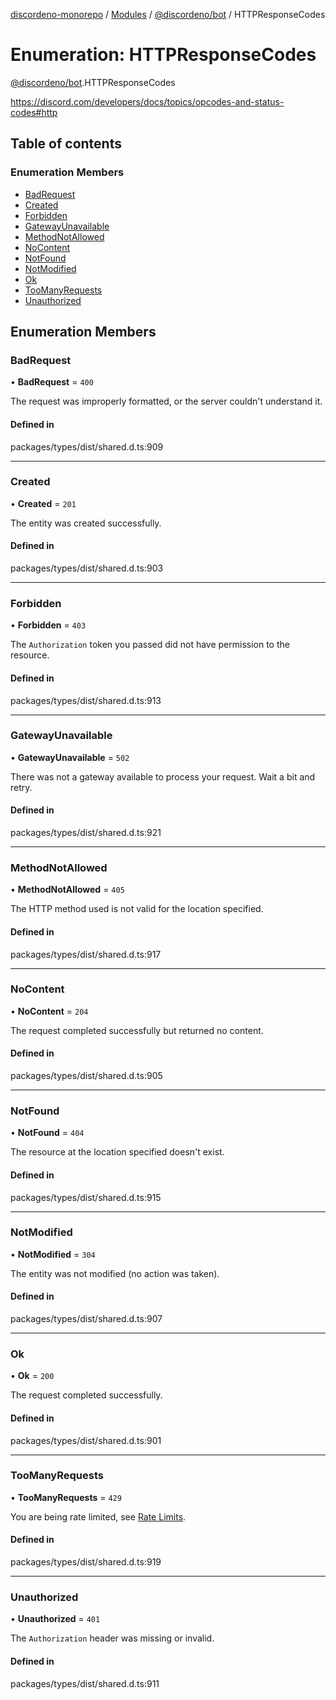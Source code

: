 [discordeno-monorepo](../README.md) / [Modules](../modules.md) / [@discordeno/bot](../modules/discordeno_bot.md) / HTTPResponseCodes

# Enumeration: HTTPResponseCodes

[@discordeno/bot](../modules/discordeno_bot.md).HTTPResponseCodes

https://discord.com/developers/docs/topics/opcodes-and-status-codes#http

## Table of contents

### Enumeration Members

- [BadRequest](discordeno_bot.HTTPResponseCodes.md#badrequest)
- [Created](discordeno_bot.HTTPResponseCodes.md#created)
- [Forbidden](discordeno_bot.HTTPResponseCodes.md#forbidden)
- [GatewayUnavailable](discordeno_bot.HTTPResponseCodes.md#gatewayunavailable)
- [MethodNotAllowed](discordeno_bot.HTTPResponseCodes.md#methodnotallowed)
- [NoContent](discordeno_bot.HTTPResponseCodes.md#nocontent)
- [NotFound](discordeno_bot.HTTPResponseCodes.md#notfound)
- [NotModified](discordeno_bot.HTTPResponseCodes.md#notmodified)
- [Ok](discordeno_bot.HTTPResponseCodes.md#ok)
- [TooManyRequests](discordeno_bot.HTTPResponseCodes.md#toomanyrequests)
- [Unauthorized](discordeno_bot.HTTPResponseCodes.md#unauthorized)

## Enumeration Members

### BadRequest

• **BadRequest** = `400`

The request was improperly formatted, or the server couldn't understand it.

#### Defined in

packages/types/dist/shared.d.ts:909

---

### Created

• **Created** = `201`

The entity was created successfully.

#### Defined in

packages/types/dist/shared.d.ts:903

---

### Forbidden

• **Forbidden** = `403`

The `Authorization` token you passed did not have permission to the resource.

#### Defined in

packages/types/dist/shared.d.ts:913

---

### GatewayUnavailable

• **GatewayUnavailable** = `502`

There was not a gateway available to process your request. Wait a bit and retry.

#### Defined in

packages/types/dist/shared.d.ts:921

---

### MethodNotAllowed

• **MethodNotAllowed** = `405`

The HTTP method used is not valid for the location specified.

#### Defined in

packages/types/dist/shared.d.ts:917

---

### NoContent

• **NoContent** = `204`

The request completed successfully but returned no content.

#### Defined in

packages/types/dist/shared.d.ts:905

---

### NotFound

• **NotFound** = `404`

The resource at the location specified doesn't exist.

#### Defined in

packages/types/dist/shared.d.ts:915

---

### NotModified

• **NotModified** = `304`

The entity was not modified (no action was taken).

#### Defined in

packages/types/dist/shared.d.ts:907

---

### Ok

• **Ok** = `200`

The request completed successfully.

#### Defined in

packages/types/dist/shared.d.ts:901

---

### TooManyRequests

• **TooManyRequests** = `429`

You are being rate limited, see [Rate Limits](https://discord.com/developers/docs/topics/rate-limits).

#### Defined in

packages/types/dist/shared.d.ts:919

---

### Unauthorized

• **Unauthorized** = `401`

The `Authorization` header was missing or invalid.

#### Defined in

packages/types/dist/shared.d.ts:911
